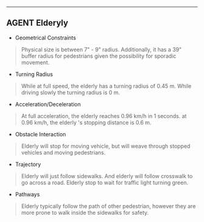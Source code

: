 ----
## AGENT Elderyly
* Geometrical Constraints

>Physical size is between 7" - 9" radius. Additionally, it has a 39" buffer radius for pedestrians given the possibility for sporadic movement.

* Turning Radius

>While at full speed, the elderly has a turning radius of 0.45 m. While driving slowly the turning radius is 0 m.

* Acceleration/Deceleration

>At full acceleration, the elderly reaches 0.96 km/h in 1 seconds. at 0.96 km/h, the elderly 's stopping distance is 0.6 m.

* Obstacle Interaction

>Elderly will stop for moving vehicle, but will weave through stopped vehicles and moving pedestrians.

* Trajectory

>Elderly will just follow sidewalks. And elderly will follow crosswalk to go across a road. Elderly stop to wait for traffic light turning green.

* Pathways

>Elderly typically follow the path of other pedestrian, however they are more prone to walk inside the sidewalks for safety.
